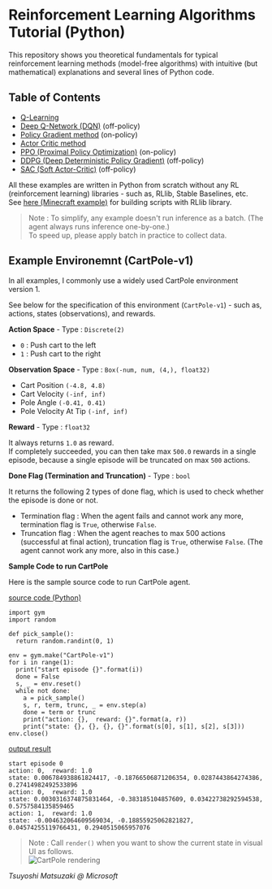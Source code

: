 # Reinforcement Learning Algorithms Tutorial (Python)

This repository shows you theoretical fundamentals for typical reinforcement learning methods (model-free algorithms) with intuitive (but mathematical) explanations and several lines of Python code.

## Table of Contents

- [Q-Learning](00-q-learning.ipynb)
- [Deep Q-Network (DQN)](01-dqn.ipynb) (off-policy)
- [Policy Gradient method](02-policy-gradient.ipynb) (on-policy)
- [Actor Critic method](03-actor-critic.ipynb)
- [PPO (Proximal Policy Optimization)](04-ppo.ipynb) (on-policy)
- [DDPG (Deep Deterministic Policy Gradient)](05-ddpg.ipynb) (off-policy)
- [SAC (Soft Actor-Critic)](06-sac.ipynb) (off-policy)

All these examples are written in Python from scratch without any RL (reinforcement learning) libraries - such as, RLlib, Stable Baselines, etc.<br>
See [here (Minecraft example)](https://github.com/tsmatz/minecraft-rl-example) for building scripts with RLlib library.

> Note : To simplify, any example doesn't run inference as a batch. (The agent always runs inference one-by-one.)<br>
> To speed up, please apply batch in practice to collect data.

## Example Environemnt (CartPole-v1)

In all examples, I commonly use a widely used CartPole environment version 1.

See below for the specification of this environment (```CartPole-v1```) - such as, actions, states (observations), and rewards.

**Action Space** - Type : ```Discrete(2)```

- ```0``` : Push cart to the left
- ```1``` : Push cart to the right

**Observation Space** - Type : ```Box(-num, num, (4,), float32)```

- Cart Position ```(-4.8, 4.8)```
- Cart Velocity ```(-inf, inf)```
- Pole Angle ```(-0.41, 0.41)```
- Pole Velocity At Tip ```(-inf, inf)```

**Reward** - Type : ```float32```

It always returns ```1.0``` as reward.<br>
If completely succeeded, you can then take max ```500.0``` rewards in a single episode, because a single episode will be truncated on max ```500``` actions.

**Done Flag (Termination and Truncation)** - Type : ```bool```

It returns the following 2 types of done flag, which is used to check whether the episode is done or not.

- Termination flag : When the agent fails and cannot work any more, termination flag is ```True```, otherwise ```False```.
- Truncation flag : When the agent reaches to max 500 actions (successful at final action), truncation flag is ```True```, otherwise ```False```. (The agent cannot work any more, also in this case.)

**Sample Code to run CartPole**

Here is the sample source code to run CartPole agent.

<ins>source code (Python)</ins>
 
```
import gym
import random

def pick_sample():
  return random.randint(0, 1)

env = gym.make("CartPole-v1")
for i in range(1):
  print("start episode {}".format(i))
  done = False
  s, _ = env.reset()
  while not done:
    a = pick_sample()
    s, r, term, trunc, _ = env.step(a)
    done = term or trunc
    print("action: {},  reward: {}".format(a, r))
    print("state: {}, {}, {}, {}".format(s[0], s[1], s[2], s[3]))
env.close()
```

<ins>output result</ins>

```
start episode 0
action: 0,  reward: 1.0
state: 0.006784938861824417, -0.18766506871206354, 0.0287443864274386, 0.27414982492533896
action: 0,  reward: 1.0
state: 0.0030316374875831464, -0.383185104857609, 0.03422738292594538, 0.5757584135859465
action: 1,  reward: 1.0
state: -0.004632064609569034, -0.18855925062821827, 0.04574255119766431, 0.2940515065957076
```

> Note : Call ```render()``` when you want to show the current state in visual UI as follows.<br>
> ![CartPole rendering](assets/cart-pole.png)

*Tsuyoshi Matsuzaki @ Microsoft*
